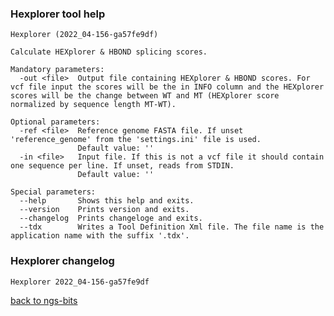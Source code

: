 ### Hexplorer tool help
	Hexplorer (2022_04-156-ga57fe9df)
	
	Calculate HEXplorer & HBOND splicing scores.
	
	Mandatory parameters:
	  -out <file>  Output file containing HEXplorer & HBOND scores. For vcf file input the scores will be the in INFO column and the HEXplorer scores will be the change between WT and MT (HEXplorer score normalized by sequence length MT-WT).
	
	Optional parameters:
	  -ref <file>  Reference genome FASTA file. If unset 'reference_genome' from the 'settings.ini' file is used.
	               Default value: ''
	  -in <file>   Input file. If this is not a vcf file it should contain one sequence per line. If unset, reads from STDIN.
	               Default value: ''
	
	Special parameters:
	  --help       Shows this help and exits.
	  --version    Prints version and exits.
	  --changelog  Prints changeloge and exits.
	  --tdx        Writes a Tool Definition Xml file. The file name is the application name with the suffix '.tdx'.
	
### Hexplorer changelog
	Hexplorer 2022_04-156-ga57fe9df
	
[back to ngs-bits](https://github.com/imgag/ngs-bits)